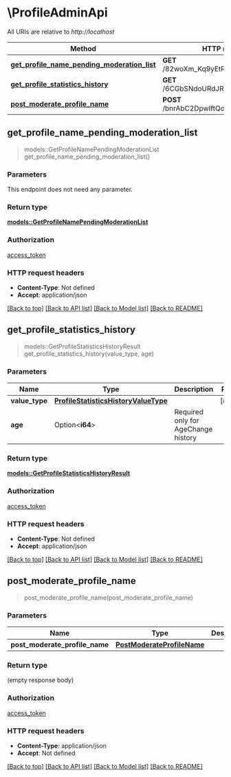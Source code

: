 # \ProfileAdminApi

All URIs are relative to *http://localhost*

Method | HTTP request | Description
------------- | ------------- | -------------
[**get_profile_name_pending_moderation_list**](ProfileAdminApi.md#get_profile_name_pending_moderation_list) | **GET** /82woXm_Kq9yEtRHP7KAcXkgRWnU | 
[**get_profile_statistics_history**](ProfileAdminApi.md#get_profile_statistics_history) | **GET** /6CGbSNdoURdJRTBxb3Hb_OGw9ME | 
[**post_moderate_profile_name**](ProfileAdminApi.md#post_moderate_profile_name) | **POST** /bnrAbC2DpwIftQouXUAVR1W6g8Y | 



## get_profile_name_pending_moderation_list

> models::GetProfileNamePendingModerationList get_profile_name_pending_moderation_list()


### Parameters

This endpoint does not need any parameter.

### Return type

[**models::GetProfileNamePendingModerationList**](GetProfileNamePendingModerationList.md)

### Authorization

[access_token](../README.md#access_token)

### HTTP request headers

- **Content-Type**: Not defined
- **Accept**: application/json

[[Back to top]](#) [[Back to API list]](../README.md#documentation-for-api-endpoints) [[Back to Model list]](../README.md#documentation-for-models) [[Back to README]](../README.md)


## get_profile_statistics_history

> models::GetProfileStatisticsHistoryResult get_profile_statistics_history(value_type, age)


### Parameters


Name | Type | Description  | Required | Notes
------------- | ------------- | ------------- | ------------- | -------------
**value_type** | [**ProfileStatisticsHistoryValueType**](.md) |  | [required] |
**age** | Option<**i64**> | Required only for AgeChange history |  |

### Return type

[**models::GetProfileStatisticsHistoryResult**](GetProfileStatisticsHistoryResult.md)

### Authorization

[access_token](../README.md#access_token)

### HTTP request headers

- **Content-Type**: Not defined
- **Accept**: application/json

[[Back to top]](#) [[Back to API list]](../README.md#documentation-for-api-endpoints) [[Back to Model list]](../README.md#documentation-for-models) [[Back to README]](../README.md)


## post_moderate_profile_name

> post_moderate_profile_name(post_moderate_profile_name)


### Parameters


Name | Type | Description  | Required | Notes
------------- | ------------- | ------------- | ------------- | -------------
**post_moderate_profile_name** | [**PostModerateProfileName**](PostModerateProfileName.md) |  | [required] |

### Return type

 (empty response body)

### Authorization

[access_token](../README.md#access_token)

### HTTP request headers

- **Content-Type**: application/json
- **Accept**: Not defined

[[Back to top]](#) [[Back to API list]](../README.md#documentation-for-api-endpoints) [[Back to Model list]](../README.md#documentation-for-models) [[Back to README]](../README.md)

